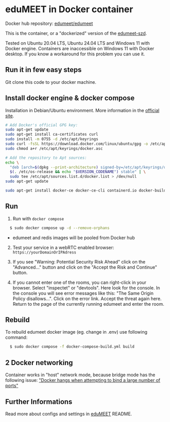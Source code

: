 # eduMEET in Docker container

Docker hub repository: [edumeet/edumeet](https://hub.docker.com/r/edumeet/edumeet)

This is the container, or a "dockerized" version of the [edumeet-szd](https://github.com/csiziszebasztian/edumeet-szd).

Tested on Ubuntu 20.04 LTS, Ubuntu 24.04 LTS and Windows 11 with Docker engine. Containers are inaccessible on Windows 11 with Docker desktop. If you know a workaround for this problem you can use it.

## Run it in few easy steps

Git clone this code to your docker machine.

## Install docker engine & docker compose

Installation in Debian/Ubuntu environment. More information in the [official site](https://www.docker.com/). 

```bash
# Add Docker's official GPG key:
sudo apt-get update
sudo apt-get install ca-certificates curl
sudo install -m 0755 -d /etc/apt/keyrings
sudo curl -fsSL https://download.docker.com/linux/ubuntu/gpg -o /etc/apt/keyrings/docker.asc
sudo chmod a+r /etc/apt/keyrings/docker.asc

# Add the repository to Apt sources:
echo \
  "deb [arch=$(dpkg --print-architecture) signed-by=/etc/apt/keyrings/docker.asc] https://download.docker.com/linux/ubuntu \
  $(. /etc/os-release && echo "$VERSION_CODENAME") stable" | \
  sudo tee /etc/apt/sources.list.d/docker.list > /dev/null
sudo apt-get update
```
```bash
sudo apt-get install docker-ce docker-ce-cli containerd.io docker-buildx-plugin docker-compose-plugin
```
## Run

1. Run with `docker compose` 

```sh
  $ sudo docker compose up -d --remove-orphans
```
- edumeet and redis images will be pooled from Docker hub

2. Test your service in a webRTC enabled browser: `https://yourDomainOrIPAdress`

3. If you see "Warning: Potential Security Risk Ahead" click on the "Advanced..." button and click on the "Accept the Risk and Continue" button. 

4. If you cannot enter one of the rooms, you can right-click in your browser. Select "inspectet" or "devtools". Here look for the console. In the console you will see error messages like this: "The Same Origin Policy disallows...". Click on the error link. Accept the threat again here. Return to the page of the currently running edumeet and enter the room.

## Rebuild

To rebuild edumeet docker image (eg. change in .env) use following command:

```sh
  $ sudo docker compose -f docker-compose-build.yml build
```

## 2 Docker networking

Container works in "host" network mode, because bridge mode has the following issue: ["Docker hangs when attempting to bind a large number of ports"](https://success.docker.com/article/docker-compose-and-docker-run-hang-when-binding-a-large-port-range)

## Further Informations

Read more about configs and settings in [eduMEET](https://github.com/edumeet/edumeet) README.